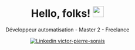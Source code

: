 <div align="center">

  # Hello, folks! <img src="https://raw.githubusercontent.com/MartinHeinz/MartinHeinz/master/wave.gif" width="30px">

<!-- I'm Victor Sorais, four year student at [{EPITECH}](https://www.epitech.eu/fr/). You can visit my web site [victorsorais.fr](https://www.victorsorais.fr)(under construction) -->
  
Développeur automatisation - Master 2 - Freelance


[![Linkedin victor-pierre-sorais](https://img.shields.io/badge/LinkedIn-0077B5?style=for-the-badge&logo=linkedin&logoColor=white)](https://www.linkedin.com/in/victor-pierre-sorais-1756a1185/)
<!-- [![Stackoverflow victor-pierre-sorais](https://img.shields.io/badge/Stack_Overflow-FE7A16?style=for-the-badge&logo=stack-overflow&logoColor=white)](https://stackoverflow.com/users/16548300/niewtone) -->

</div>
